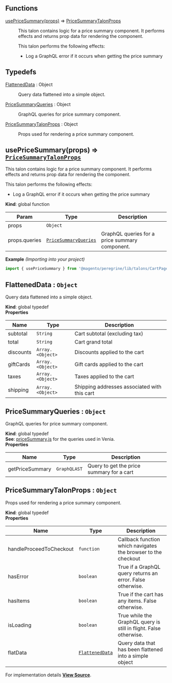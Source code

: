 ## Functions

<dl>
<dt><a href="#usePriceSummary">usePriceSummary(props)</a> ⇒ <inlineCode><a href="#PriceSummaryTalonProps">PriceSummaryTalonProps</a></inlineCode></dt>
<dd>

This talon contains logic for a price summary component.
It performs effects and returns prop data for rendering the component.

This talon performs the following effects:

- Log a GraphQL error if it occurs when getting the price summary

</dd>
</dl>

## Typedefs

<dl>
<dt><a href="#FlattenedData">FlattenedData</a> : <inlineCode>Object</inlineCode></dt>
<dd>

Query data flattened into a simple object.

</dd>
<dt><a href="#PriceSummaryQueries">PriceSummaryQueries</a> : <inlineCode>Object</inlineCode></dt>
<dd>

GraphQL queries for price summary component.

</dd>
<dt><a href="#PriceSummaryTalonProps">PriceSummaryTalonProps</a> : <inlineCode>Object</inlineCode></dt>
<dd>

Props used for rendering a price summary component.

</dd>
</dl>

<a name="usePriceSummary" id="usePriceSummary"></a>

## usePriceSummary(props) ⇒ [`PriceSummaryTalonProps`](#PriceSummaryTalonProps)

This talon contains logic for a price summary component.
It performs effects and returns prop data for rendering the component.

This talon performs the following effects:

- Log a GraphQL error if it occurs when getting the price summary

**Kind**: global function  

| Param | Type | Description |
| --- | --- | --- |
| props | `Object` |  |
| props.queries | [`PriceSummaryQueries`](#PriceSummaryQueries) | GraphQL queries for a price summary component. |

**Example** *(Importing into your project)*  
```js
import { usePriceSummary } from '@magento/peregrine/lib/talons/CartPage/PriceSummary/usePriceSummary';
```
<a name="FlattenedData" id="FlattenedData"></a>

## FlattenedData : `Object`

Query data flattened into a simple object.

**Kind**: global typedef  
**Properties**

| Name | Type | Description |
| --- | --- | --- |
| subtotal | `String` | Cart subtotal (excluding tax) |
| total | `String` | Cart grand total |
| discounts | `Array.<Object>` | Discounts applied to the cart |
| giftCards | `Array.<Object>` | Gift cards applied to the cart |
| taxes | `Array.<Object>` | Taxes applied to the cart |
| shipping | `Array.<Object>` | Shipping addresses associated with this cart |

<a name="PriceSummaryQueries" id="PriceSummaryQueries"></a>

## PriceSummaryQueries : `Object`

GraphQL queries for price summary component.

**Kind**: global typedef  
**See**: [priceSummary.js](https://github.com/magento/pwa-studio/blob/develop/packages/venia-ui/lib/components/CartPage/PriceSummary/priceSummary.js)
for the queries used in Venia.  
**Properties**

| Name | Type | Description |
| --- | --- | --- |
| getPriceSummary | `GraphQLAST` | Query to get the price summary for a cart |

<a name="PriceSummaryTalonProps" id="PriceSummaryTalonProps"></a>

## PriceSummaryTalonProps : `Object`

Props used for rendering a price summary component.

**Kind**: global typedef  
**Properties**

| Name | Type | Description |
| --- | --- | --- |
| handleProceedToCheckout | `function` | Callback function which navigates the browser to the checkout |
| hasError | `boolean` | True if a GraphQL query returns an error. False otherwise. |
| hasItems | `boolean` | True if the cart has any items. False otherwise. |
| isLoading | `boolean` | True while the GraphQL query is still in flight. False otherwise. |
| flatData | [`FlattenedData`](#FlattenedData) | Query data that has been flattened into a simple object |



For implementation details [**View Source**](https://github.com/magento/pwa-studio/blob/develop/packages/peregrine/lib/talons/CartPage/PriceSummary/usePriceSummary.js).